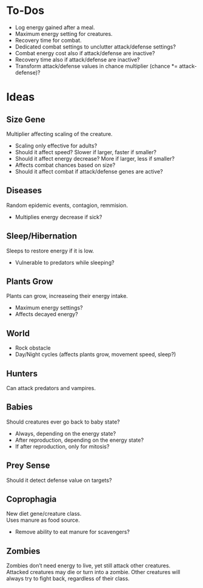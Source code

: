 To-Dos
======

  - Log energy gained after a meal.
  - Maximum energy setting for creatures.
  - Recovery time for combat.
  - Dedicated combat settings to unclutter attack/defense settings?
  - Combat energy cost also if attack/defense are inactive?
  - Recovery time also if attack/defense are inactive?
  - Transform attack/defense values in chance multiplier (chance *= attack-defense)?

Ideas
=====

## Size Gene

Multiplier affecting scaling of the creature.

  - Scaling only effective for adults?
  - Should it affect speed? Slower if larger, faster if smaller?
  - Should it affect energy decrease? More if larger, less if smaller?
  - Affects combat chances based on size?
  - Should it affect combat if attack/defense genes are active?

## Diseases

Random epidemic events, contagion, remmision.

  - Multiplies energy decrease if sick?

## Sleep/Hibernation

Sleeps to restore energy if it is low.

  - Vulnerable to predators while sleeping?

## Plants Grow

Plants can grow, increaseing their energy intake.

  - Maximum energy settings?
  - Affects decayed energy?

## World

  - Rock obstacle
  - Day/Night cycles (affects plants grow, movement speed, sleep?)

## Hunters

Can attack predators and vampires.

## Babies

Should creatures ever go back to baby state?

  - Always, depending on the energy state?
  - After reproduction, depending on the energy state?
  - If after reproduction, only for mitosis?

## Prey Sense

Should it detect defense value on targets?

## Coprophagia

New diet gene/creature class.  
Uses manure as food source.

  - Remove ability to eat manure for scavengers?

## Zombies

Zombies don’t need energy to live, yet still attack other creatures.  
Attacked creatures may die or turn into a zombie.
Other creatures will always try to fight back, regardless of their class.
